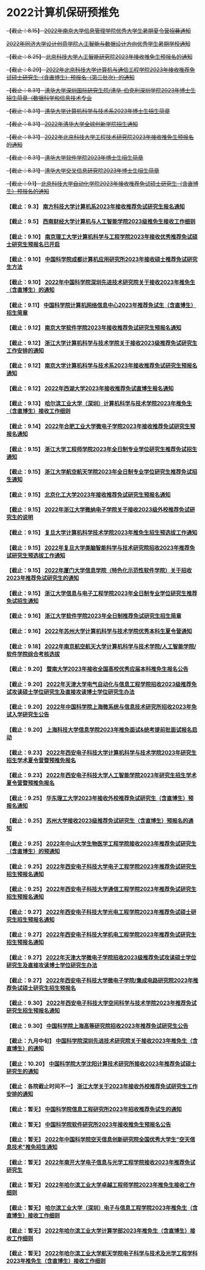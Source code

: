 
#  2022计算机保研预推免

~~【截止：8.15】 [2022年南京大学信息管理学院优秀大学生暑期夏令营招募通知](https://im.nju.edu.cn/c5/af/c13263a574895/page.htm)~~

~~[2022年同济大学设计创意学院人工智能与数据设计方向优秀学生暑期学校通知](https://mp.weixin.qq.com/s/K6grG2Z4e796p09jYnqVYA)~~

~~【截止：8.25】 [北京科技大学人工智能研究院2023年接收推免生预报名的通知](https://ai.ustb.edu.cn/xwgg/tzgg/6f365bb1829046e2b4b970b28bf62b07.htm)~~

~~【截止：8.29】 [2022年北京科技大学计算机与通信工程学院2023年接收推荐免试硕士研究生（含直博生）预报名（第二批次）的通知](https://docs.qq.com/scenario/link.html?url=http%3A%2F%2Fscce.ustb.edu.cn%2Fxinwentongzhi%2Ftongzhigonggao%2F2022-08-22%2F1919.html&pid=300000000$JucHifGCWWSS&cid=144115352734164137)~~

~~【截止：8.31】 [清华大学深圳国际研究生院/清华-伯克利深圳学院2023年博士生招生简章（数据科学和信息技术专业](https://www.sigs.tsinghua.edu.cn/2022/0727/c118a56261/page.htm)~~

~~【截止：8.31】 [清华大学计算机科学与技术系2023年博士生招生简章](https://yzbm.tsinghua.edu.cn/publish/s03/s0302/detail/79f6c17e-8b2a-446b-b8a8-cfb3e5535128?yxsdm=024)~~

~~【截止：8.31】 [2022年清华大学全球创新学院招生通知](https://gix.tsinghua.edu.cn/zs1.htm)~~

~~【截止：8.31】 [2022年北京科技大学工程技术研究院2023年接收推免生预报名的通知](http://iet.ustb.edu.cn/articledetail.asp?cateID=1&boardAID=0&boardBID=0&categoryID=0&deptAID=0&ID=847)~~

~~【截止：8.31】 [清华大学软件学院2023年博士生招生简章](https://yzbm.tsinghua.edu.cn/publish/s03/s0302/detail/678922c3-3e94-461c-919d-36fa61ac87a5?yxsdm=410)~~

~~【截止：8.31】 [清华大学交叉信息研究院2023年博士生招生简章](https://yzbm.tsinghua.edu.cn/publish/s03/s0302/detail/c328b8df-af6a-40d3-afad-19ccc7770c06?yxsdm=047)~~

~~【截止：9.1】 [北京科技大学自动化学院2023年接收推荐免试硕士研究生（含直博生）预报名的通知](http://saee.ustb.edu.cn/gonggaogongshi/20220816/1405.html)~~

#### 【截止：9.3】 [南方科技大学计算机系2023年接收推荐免试研究生报名通知](https://cse.sustech.edu.cn/cn/news/view/id/938)
#### 【截止：9.5】 [西南财经大学计算机与人工智能学院2023级推免生接收工作细则](https://yz.swufe.edu.cn/chaxun/yzb/tms/2023/jiuyue/bm/011.pdf)
#### 【截止：9.10】 [南京理工大学计算机科学与工程学院2023年接收优秀推荐免试硕士研究生预报名已开启](https://cs.njust.edu.cn/94/70/c1820a300144/page.htm)
#### 【截止：9.10】 [中国科学院成都计算机应用研究所2023年接收硕士推荐免试研究生方法](http://www.casit.ac.cn/news/tongzhi/202208/16231.html)
#### 【截止：9.10】 [2022年中国科学院深圳先进技术研究院关于接收2023年推免生（含直博生）的通知](https://docs.qq.com/scenario/link.html?url=https%3A%2F%2Fwww.siat.ac.cn%2Fyjsjy2016%2Fzsjs2016%2F202208%2Ft20220819_6501718.html&pid=300000000$JBANFUDSirKY&cid=144115352734164137)
#### 【截止：9.11】 [中国科学院计算机网络信息中心2023年推荐免试生（含直博生）招生简章](http://cnic.cas.cn/zszp/202208/t20220822_6502607.html)
#### 【截止：9.12】 [南京大学软件学院2023年接收推荐免试研究生预报名通知](https://software.nju.edu.cn/tzgg/20220817/i226517.html)
#### 【截止：9.12】 [浙江大学计算机科学与技术学院关于接收2023级推荐免试研究生工作安排的通知](http://www.cs.zju.edu.cn/csen/2022/0817/c26739a2609415/page.htm)
#### 【截止：9.12】 [南京大学计算机科学与技术系2023年接收推荐免试研究生预报名通知](https://cs.nju.edu.cn/ea/1d/c1654a584221/page.htm)
#### 【截止：9.12】 [2022年西湖大学2023年接收推荐免试直博生报名通知](https://www.westlake.edu.cn/admissions_aid/graduate/zsdt1/202208/t20220808_22022.shtml)
#### 【截止：9.13】 [哈尔滨工业大学（深圳）计算机科学与技术学院2023年推免生（含直博生）接收工作细则](http://cs.hitsz.edu.cn/info/1029/6192.htm)

#### 【截止：9.14】 [2022年合肥工业大学微电子学院2023年接收推荐免试研究生预报名通知](https://docs.qq.com/scenario/link.html?url=http%3A%2F%2Fwdzxy.hfut.edu.cn%2F2022%2F0829%2Fc5630a282238%2Fpage.htm&pid=300000000$JMLrWfomiIyj&cid=144115352734164137)


#### 【截止：9.15】 [浙江大学工程师学院2023年全日制专业学位研究生推荐免试招生通知](https://pi.zju.edu.cn/2022/0808/c67026a2608240/page.htm)
#### 【截止：9.15】 [浙江大学航空航天学院2023年全日制专业学位研究生推荐免试招生通知](http://saa.zju.edu.cn/redir.php?catalog_id=12239&object_id=120374)
#### 【截止：9.15】 [北京化工大学2023年接收推荐免试研究生预报名通知](https://graduate.buct.edu.cn/2022/0831/c1392a170746/page.htm)
#### 【截止：9.15】 [2022年浙江大学微纳电子学院关于接收2023级外校推荐免试研究生的说明](https://mne.zju.edu.cn/2022/0812/c54013a2608933/page.htm)
#### 【截止：9.15】 [复旦大学计算机科学技术学院2023年推免生招生预选拔工作通知](https://cs.fudan.edu.cn/f7/3d/c24257a456509/page.htm)

#### 【截止：9.15】 [2022年复旦大学类脑智能科学与技术研究院招收2023年推荐免试研究生预选拔工作通知](https://istbi.fudan.edu.cn/info/1167/4695.htm)
#### 【截止：9.15】 [2022年厦门大学信息学院（特色化示范性软件学院）关于招收2023年推荐免试研究生的通知](https://informatics.xmu.edu.cn/info/1050/21749.htm)

#### 【截止：9.15】 [浙江大学信息与电子工程学院2023年全日制专业学位研究生推荐免试招生通知](http://www.isee.zju.edu.cn/2022/0808/c21109a2608186/page.htm)
#### 【截止：9.16】 [浙江大学软件学院2023年全日制推荐免试研究生招生简章](http://www.cst.zju.edu.cn/2022/0809/c32178a2608322/page.htm)
#### 【截止：9.16】 [2022年苏州大学计算机科学与技术学院优秀本科生夏令营通知](https://mp.weixin.qq.com/s/KZuF2kOYUpN-ML9hzhofsQ)
#### 【截止：9.18】 [2022年南京航空航天大学计算机科学与技术学院/人工智能学院/软件学院综合考核选拔](http://cs.nuaa.edu.cn/2022/0622/c10851a286661/page.htm)
#### 【截止：9.20】 [暨南大学2023年接收全国高校优秀应届本科推免生报名公告](https://yz.jnu.edu.cn/2022/0810/c33059a712715/page.htm)

#### 【截止：9.20】 [2022年天津大学电气自动化与信息工程学院招收2023级推荐免试攻读硕士学位研究生及直接攻读博士学位研究生办法](http://seea.tju.edu.cn/info/1031/3236.htm)

#### 【截止：9.20】 [2022年中国科学院上海微系统与信息技术研究所招收2023年免试入学研究生公告](https://docs.qq.com/scenario/link.html?url=http%3A%2F%2Fsim.cas.cn%2Fyjs%2Fzsxx%2Fyjs_sszs%2F202208%2Ft20220830_6505625.html&pid=300000000$JtdhLIzlGIot&cid=144115352734164137)

#### 【截止：9.20】 [上海科技大学信息学院2023年推免面试&统考提前批面试报名启动](https://sist.shanghaitech.edu.cn/2022/0822/c2863a784243/page.htm)
#### 【截止：9.23】 [2022年西安电子科技大学计算机科学与技术学院2023年研究生招生学术夏令营暨预推免报名](https://cs.xidian.edu.cn/info/1026/14793.htm)
#### 【截止：9.23】 [2022年西安电子科技大学人工智能学院2023年研究生招生学术夏令营暨预推免报名](https://sai.xidian.edu.cn/info/1106/7501.htm)
#### 【截止：9.25】 [华东理工大学2023年接收外校推荐免试研究生（含直博生）预报名通知](https://gschool.ecust.edu.cn/2022/0818/c12708a147780/page.htm)
#### 【截止：9.25】 [苏州大学接收2023级推荐免试研究生（含直博生）预报名的通知](http://yjs.suda.edu.cn/b2/8f/c8365a504463/page.psp)

#### 【截止：9.25】 [2022年中山大学生物医学工程学院接收2023年推荐免试研究生（含直博生）的预通知](https://docs.qq.com/scenario/link.html?url=https%3A%2F%2Fbme.sysu.edu.cn%2Fnoticezs%2F1402821.htm&pid=300000000$JNklpnGelArJ&cid=144115352734164137)

#### 【截止：9.25】 [2022年西安电子科技大学电子工程学院2023年推荐免试研究生招生预报名通知](https://see.xidian.edu.cn/html/news/11439.html)
#### 【截止：9.25】 [2022年西安电子科技大学通信工程学院2023年推荐免试研究生招生预报名通知](https://ste.xidian.edu.cn/info/1337/7077.htm)
#### 【截止：9.27】 [2022年西安电子科技大学光电工程学院2023年推荐免试硕士研究生招生预报名通知](https://soe.xidian.edu.cn/info/1095/10214.htm)
#### 【截止：9.27】 [2022年西安电子科技大学机电工程学院2023年推荐免试研究生招生预报名通知](https://eme.xidian.edu.cn/info/1012/6425.htm)

#### 【截止：9.27】 [2022年天津大学微电子学院招收2023级推荐免试攻读硕士学位研究生及直接攻读博士学位研究生办法](http://sme.tju.edu.cn/sytzgg/202209/t20220902_322517.htm)

#### 【截止：9.27】 [2022年西安电子科技大学微电子学院/集成电路研究院2023年推荐免试硕士研究生招生预报名](https://sme.xidian.edu.cn/html/tzgg/jl/2022/0628/1858.html)
#### 【截止：9.30】 [2022年西安电子科技大学空间科学与技术学院2023年推荐免试研究生招生预报名通知](https://sast.xidian.edu.cn/info/1014/5382.htm)
#### 【截止：9.30】 [中国科学院上海高等研究院招收2023年推荐免试研究生公告](http://www.sari.cas.cn/gradedu/gdzssz/gdtms/202208/t20220819_6502019.html)
#### 【截止：九月中旬】 [中国科学院深圳先进技术研究院关于接收2023年推免生（含直博生）的通知](	http://siat.cas.cn/yjsjy2016/zsjs2016/202208/t20220819_6501718.html)
#### 【截止：10.20】 [中国科学院大学沈阳计算技术研究所接收2023年推荐免试硕士研究生的通知](http://yjs.sict.ac.cn/index.php?m=content&c=index&a=show&catid=15&id=102)
#### 【截止：各院截止时间不一】 [浙江大学关于2023年接收外校推荐免试研究生工作安排的通知](	http://www.grs.zju.edu.cn/yjszs/2022/0805/c28498a2608047/page.htm)
#### 【截止：暂无】 [中国科学院信息工程研究所2023年招收推荐免试生的通知](	http://www.iie.cas.cn/xsjy2020/zxtz2020/202208/t20220831_6507455.html)
#### 【截止：暂无】 [中国科学院软件研究所2023年接收推免生预报名公告](http://www.iscas.ac.cn/yjsjy2016/zsxx2016/202208/t20220802_6496147.html)
#### 【截止：暂无】 [2022年中国科学院空天信息创新研究院全国优秀大学生“空天信息技术”推免招生通知](https://mp.weixin.qq.com/s/Birg28ppVPIXKO4fZTZa_g)
#### 【截止：暂无】 [2022年南开大学电子信息与光学工程学院接收2023年推荐免试研究生](https://ceo.nankai.edu.cn/info/1099/3362.htm)
#### 【截止：暂无】 [2022年哈尔滨工业大学卓越工程师学院2023年推免生接收工作细则](http://yzb.hit.edu.cn/2022/0719/c13322a279185/page.htm)
#### 【截止：暂无】 [哈尔滨工业大学（深圳）电子与信息工程学院2023年推免生（含直博生）接收工作细则](http://eie.hitsz.edu.cn/info/1007/2152.htm)
#### 【截止：暂无】 [2022年哈尔滨工业大学计算学部2023年推免生（含直博生）接收工作细则](http://computing.hit.edu.cn/2022/0719/c11271a279171/page.htm)
#### 【截止：暂无】 [2022年哈尔滨工业大学航天学院电子科学与技术及光学工程学科2023年推免生（含直博生）接收工作细则](http://sa.hit.edu.cn/2022/0715/c6582a279079/page.htm)

